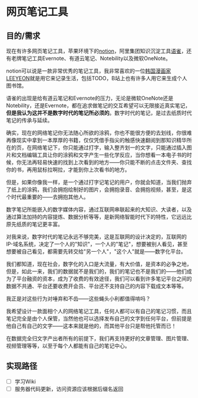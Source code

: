 # 网页笔记工具

## 目的/需求

现在有许多网页笔记工具，苹果环境下的[notion](https://www.notion.so/zh-cn)，阿里集团知识沉淀工具[语雀](https://www.yuque.com/login?goto=https%3A%2F%2Fwww.yuque.com%2Fdashboard)，还有老牌笔记工具Evernote、有道云笔记、Notebility以及微软OneNote。

notion可以说是一款非常优秀的笔记工具，我非常喜欢的一位[韩国漫画家LEEYEON](https://www.bilibili.com/video/BV1DP4y1w7qq?share_source=copy_web)就是用它来记录生活，包括TODO，B站上也有许多人用它来生成个人图书馆。

语雀的出现是给有道云笔记和Evernote的压力，无论是微软OneNote还是Notebility，还是Evernote，都在追求做笔记的交互希望可以无限接近真实笔记，**但是我认为这并不是数字时代的笔记所必须的**。数字时代的笔记，是过去纸质时代笔记的传承与延续。

确实，现在的网络笔记你无法随心所欲的涂鸦，你也不能很方便的去划线，你很难再像现实中拿到一本厚厚的书籍，仅仅凭借手指尖的触感快速翻阅到那知识精华所在的页，在网络笔记下，你只能通过打字，输入整齐划一的文字，只能通过插入图片和文档编辑工具让你的涂鸦和文字产生一些化学反应，当你想看一本电子书的时候，你无法再轻易快速的找到上次看到的地方——你只能不断的点击文件夹、查找你的书，再用鼠标拉啊拉，才能到你上次看书的地方。

但是，如果你像我一样，是一个通过打字记笔记的用户，你就会知道，当我们抛弃了纸上的涂鸦，我们会拥抱绘制好的图片，会拥抱录音、会拥抱视频，甚至，是这个时代最重要的——去拥抱其他人。

数字笔记所能嵌入的数字媒体内容，通过互联网串联起来的大知识、大读者，以及通过算法加持的内容提炼、数据分析等等，是新网络智能时代下的特性，它远远比原先纸质的笔记更丰富。

对我来说，数字时代的笔记永远不够完美，这是互联网的设计决定的，互联网的IP-域名系统，决定了一个人的"知识"，一个人的"笔记"，想要被别人看见，甚至想要被自己看见，都需要先转交给"另一个人"，"这个人"就是——数字化平台。

我们都知道，现在社会，数字化的入口是大流量，有大价值，是资本的必争之地，但是，如此一来，我们的数据就不是我们的，我们的笔记也不是我们的——他们成为了平台融资的资本，成为了收费的有效途径，我们可以看到许多笔记平台之间的数据不共通、平台还要收费开会员、平台还不支持自己的内容下载成文本等等。

我正是对这些行为对唾弃和不齿——这些蝇头小利都值得啃吗？

我希望设计一款面相个人的网络笔记工具，任何人都可以有自己的笔记习惯，而且笔记完全是由个人保管，当然他也可以选择发布自己的文字到任何平台，但前提是他自己有自己的文字——这本来就是他的，而其他平台只是帮他托管而已！

在数据完全归文字产出者所有的前提下，我们再支持更好的文章管理、图片管理、视频管理等等，以至于每个人都能有自己的笔记中心。

## 实现路径

- [ ] 学习Wiki
- [ ] 服务器代码更新，访问资源应该根据后缀名返回